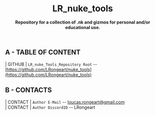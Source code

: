 <div align="center">
	<h1>LR_nuke_tools</h1>
	<p>
		<b>Repository for a collection of .nk and gizmos for personal and/or educational use.</a></b>
	</p>
	<br>
</div>
  


## A - TABLE OF CONTENT
| GITHUB    | `LR_nuke_Tools_Repository Root` -- [https://github.com/LRongeart/nuke_tools](https://github.com/LRongeart/nuke_tools)


## B - CONTACTS
| CONTACT     | `Author E-Mail` -- loucas.rongeart@gmail.com\
| CONTACT     | `Author DiscordID` -- LRongeart



